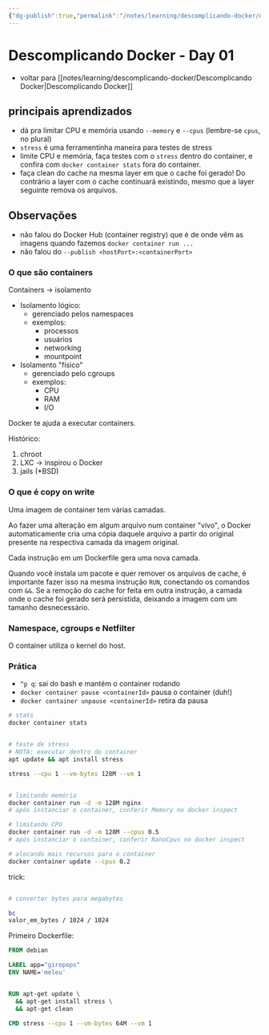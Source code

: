 ```yaml
---
{"dg-publish":true,"permalink":"/notes/learning/descomplicando-docker/descomplicando-docker-day-01/","dgHomeLink":true,"dgPassFrontmatter":false,"dgShowBacklinks":true,"dgShowLocalGraph":false}
---
```


# Descomplicando Docker - Day 01

- voltar para [[notes/learning/descomplicando-docker/Descomplicando Docker|Descomplicando Docker]]


## principais aprendizados

- dá pra limitar CPU e memória usando `--memory` e `--cpus` (lembre-se `cpus`, no plural)
- `stress` é uma ferramentinha maneira para testes de stress
- limite CPU e memória, faça testes com o `stress` dentro do container, e confira com `docker container stats` fora do container.
- faça clean do cache na mesma layer em que o cache foi gerado! Do contrário a layer com o cache continuará existindo, mesmo que a layer seguinte remova os arquivos.



## Observações

- não falou do Docker Hub (container registry) que é de onde vêm as imagens quando fazemos `docker container run ...`
- não falou do `--publish <hostPort>:<containerPort>`


### O que são containers

Containers -> isolamento

- Isolamento lógico:
    - gerenciado pelos namespaces
    - exemplos:
        - processos
        - usuários
        - networking
        - mountpoint
- Isolamento "físico"
    - gerenciado pelo cgroups
    - exemplos:
        - CPU
        - RAM
        - I/O

Docker te ajuda a executar containers.

Histórico:

1. chroot
2. LXC -> inspirou o Docker
3. jails (\*BSD)


### O que é copy on write

Uma imagem de container tem várias camadas.

Ao fazer uma alteração em algum arquivo num container "vivo", o Docker automaticamente cria uma cópia daquele arquivo a partir do original presente na respectiva camada da imagem original.

Cada instrução em um Dockerfile gera uma nova camada.

Quando você instala um pacote e quer remover os arquivos de cache, é importante fazer isso na mesma instrução `RUN`, conectando os comandos com `&&`. Se a remoção do cache for feita em outra instrução, a camada onde o cache foi gerado será persistida, deixando a imagem com um tamanho desnecessário.


### Namespace, cgroups e Netfilter

O container utiliza o kernel do host.


### Prática

- `^p q`:  sai do bash e mantém o container rodando
- `docker container pause <containerId>` pausa o container (duh!)
- `docker container unpause <containerId>` retira da pausa

```bash
# stats
docker container stats


# teste de stress
# NOTA: executar dentro do container
apt update && apt install stress

stress --cpu 1 --vm-bytes 128M --vm 1


# limitando memória
docker container run -d -m 128M nginx
# após instanciar o container, conferir Memory no docker inspect

# limitando CPU
docker container run -d -m 128M --cpus 0.5
# após instanciar o container, conferir NanoCpus no docker inspect

# alocando mais recursos para o container
docker container update --cpus 0.2

```


trick:
```bash

# converter bytes para megabytes

bc
valor_em_bytes / 1024 / 1024


```

Primeiro Dockerfile:

```Dockerfile
FROM debian

LABEL app="giropops"
ENV NAME='meleu'


RUN apt-get update \
  && apt-get install stress \
  && apt-get clean

CMD stress --cpu 1 --vm-bytes 64M --vm 1
```

